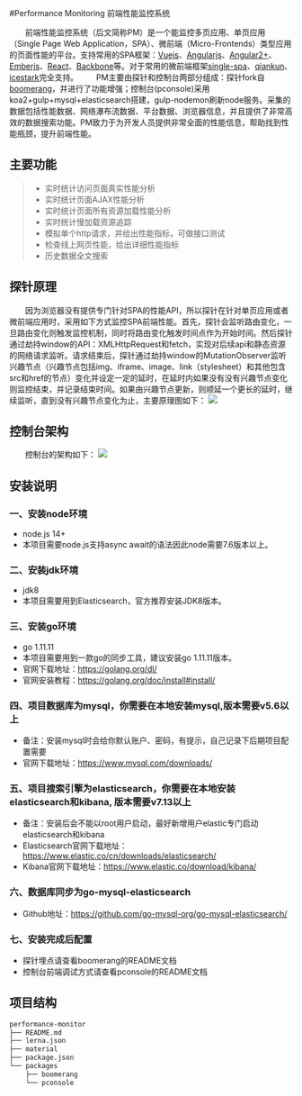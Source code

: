 #Performance Monitoring 前端性能监控系统

&emsp;&emsp;前端性能监控系统（后文简称PM）是一个能监控多页应用、单页应用（Single Page Web Application，SPA）、微前端（Micro-Frontends）类型应用的页面性能的平台。支持常用的SPA框架：[Vuejs](https://github.com/vuejs/vue)、[Angularjs](https://github.com/angular/angular.js)、[Angular2+](https://github.com/angular/angular)、[Emberjs](https://github.com/emberjs/ember.js)、[React](https://github.com/facebook/react)、[Backbone](https://github.com/jashkenas/backbone)等。对于常用的微前端框架[single-spa](https://github.com/single-spa/single-spa)、[qiankun](https://github.com/umijs/qiankun)、[icestark](https://micro-frontends.ice.work/)完全支持。
&emsp;&emsp;PM主要由探针和控制台两部分组成：探针fork自[boomerang](https://github.com/akamai/boomerang)，并进行了功能增强；控制台(pconsole)采用koa2+gulp+mysql+elasticsearch搭建，gulp-nodemon刷新node服务。采集的数据包括性能数据、网络瀑布流数据、平台数据、浏览器信息，并且提供了非常高效的数据搜索功能。PM致力于为开发人员提供非常全面的性能信息，帮助找到性能瓶颈，提升前端性能。  

## 主要功能
>  * 实时统计访问页面真实性能分析
>  * 实时统计页面AJAX性能分析
>  * 实时统计页面所有资源加载性能分析 
>  * 实时统计慢加载资源追踪 
>  * 模拟单个http请求，并给出性能指标，可做接口测试
>  * 检查线上网页性能，给出详细性能指标
>  * 历史数据全文搜索

## 探针原理
&emsp;&emsp;因为浏览器没有提供专门针对SPA的性能API，所以探针在针对单页应用或者微前端应用时，采用如下方式监控SPA前端性能。首先，探针会监听路由变化，一旦路由变化则触发监控机制，同时将路由变化触发时间点作为开始时间。然后探针通过劫持window的API：XMLHttpRequest和fetch，实现对后续api和静态资源的网络请求监听。请求结束后，探针通过劫持window的MutationObserver监听兴趣节点（兴趣节点包括img、iframe、image、link（stylesheet）和其他包含src和href的节点）变化并设定一定的延时，在延时内如果没有没有兴趣节点变化则监控结束，并记录结束时间。如果由兴趣节点更新，则顺延一个更长的延时，继续监听，直到没有兴趣节点变化为止，主要原理图如下：
![](https://git.jd.com/JDCloud-FE/performance-monitor/material/image/probe-workflow.png)

## 控制台架构
&emsp;&emsp;控制台的架构如下：
![](https://git.jd.com/JDCloud-FE/performance-monitor/material/image/console.png)

## 安装说明
### 一、安装node环境
* node.js 14+
* 本项目需要node.js支持async await的语法因此node需要7.6版本以上。

### 二、安装jdk环境
* jdk8
* 本项目需要用到Elasticsearch，官方推荐安装JDK8版本。

### 三、安装go环境
* go 1.11.11
* 本项目需要用到一款go的同步工具，建议安装go 1.11.11版本。
* 官网下载地址：https://golang.org/dl/
* 官网安装教程：https://golang.org/doc/install#install/

### 四、项目数据库为mysql，你需要在本地安装mysql,版本需要v5.6以上
* 备注：安装mysql时会给你默认账户、密码，有提示，自己记录下后期项目配置需要
* 官网下载地址：https://www.mysql.com/downloads/

### 五、项目搜索引擎为elasticsearch，你需要在本地安装elasticsearch和kibana, 版本需要v7.13以上
* 备注：安装后会不能以root用户启动，最好新增用户elastic专门启动elasticsearch和kibana
* Elasticsearch官网下载地址：https://www.elastic.co/cn/downloads/elasticsearch/
* Kibana官网下载地址：https://www.elastic.co/download/kibana/

### 六、数据库同步为go-mysql-elasticsearch
* Github地址：https://github.com/go-mysql-org/go-mysql-elasticsearch/

### 七、安装完成后配置
* 探针埋点请查看boomerang的README文档
* 控制台前端调试方式请查看pconsole的README文档

## 项目结构

```html
performance-monitor
├── README.md
├── lerna.json
├── material
├── package.json
└── packages
    ├── boomerang
    └── pconsole 
```
